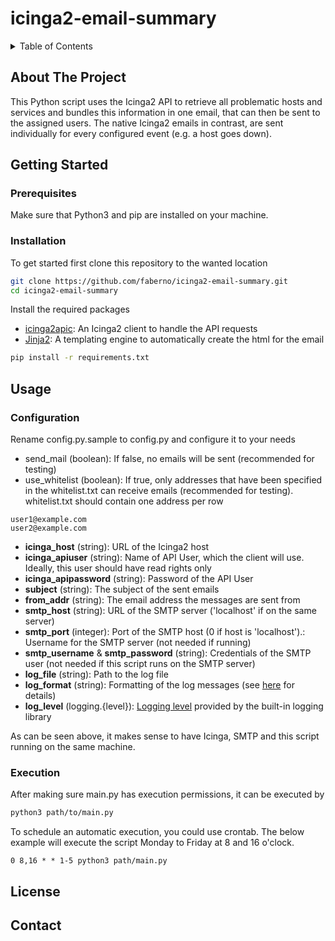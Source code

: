 # icinga2-email-summary


<!-- TABLE OF CONTENTS -->
<details>
  <summary>Table of Contents</summary>
  <ol>
    <li>
      <a href="#about-the-project">About The Project</a>
    </li>
    <li>
      <a href="#getting-started">Getting Started</a>
      <ul>
        <li><a href="#prerequisites">Prerequisites</a></li>
        <li><a href="#installation">Installation</a></li>
      </ul>
    </li>
    <li>
      <a href="#usage">Usage</a>
      <ul>
        <li><a href="#configuration">Configuration</a></li>
        <li><a href="#execution">Execution</a></li>
      </ul>
    </li>
    <li><a href="#license">License</a></li>
    <li><a href="#contact">Contact</a></li>
  </ol>
</details>



<!-- ABOUT THE PROJECT -->
## About The Project

This Python script uses the Icinga2 API to retrieve all problematic hosts and services and bundles
this information in one email, that can then be sent to the assigned users. The native Icinga2
emails in contrast, are sent individually for every configured event (e.g. a host goes down).

<!-- GETTING STARTED -->
## Getting Started

### Prerequisites
Make sure that Python3 and pip are installed on your machine.

### Installation

To get started first clone this repository to the wanted location
```sh
git clone https://github.com/faberno/icinga2-email-summary.git
cd icinga2-email-summary
```

Install the required packages 
* [icinga2apic](https://github.com/TeraIT-at/icinga2apic): An Icinga2 client to handle the API requests
* [Jinja2](https://jinja.palletsprojects.com/): A templating engine to automatically create the html for the email
```sh
pip install -r requirements.txt
```

<!-- USAGE EXAMPLES -->
## Usage

### Configuration
Rename config.py.sample to config.py and configure it to your needs
* send_mail (boolean): If false, no emails will be sent (recommended for testing)
* use_whitelist (boolean): If true, only addresses that have been specified in the whitelist.txt can receive emails (recommended for testing).  
whitelist.txt should contain one address per row
```text
user1@example.com
user2@example.com
```
* <strong>icinga_host</strong> (string): URL of the Icinga2 host
* <strong>icinga_apiuser</strong> (string): Name of API User, which the client will use. Ideally, this user should have read rights only
* <strong>icinga_apipassword</strong> (string): Password of the API User
* <strong>subject</strong> (string): The subject of the sent emails
* <strong>from_addr</strong> (string): The email address the messages are sent from
* <strong>smtp_host</strong> (string): URL of the SMTP server ('localhost' if on the same server)
* <strong>smtp_port</strong> (integer): Port of the SMTP host (0 if host is 'localhost').: Username for the SMTP server (not needed if running)
* <strong>smtp_username</strong> & <strong>smtp_password</strong> (string): Credentials of the SMTP user (not needed íf this script runs on the SMTP server)
* <strong>log_file</strong> (string): Path to the log file
* <strong>log_format</strong> (string): Formatting of the log messages (see [here](https://docs.python.org/3/library/logging.html#logrecord-attributes) for details)
* <strong>log_level</strong> (logging.{level}): [Logging level](https://docs.python.org/3/library/logging.html#logging-levels) provided by the built-in logging library

As can be seen above, it makes sense to have Icinga, SMTP and this script running on the same machine.

### Execution

After making sure main.py has execution permissions, it can be executed by 
```sh
python3 path/to/main.py
```

To schedule an automatic execution, you could use crontab. The below example will execute the script Monday to Friday at 8 and 16 o'clock.
```text
0 8,16 * * 1-5 python3 path/main.py
```


<!-- LICENSE -->
## License




<!-- CONTACT -->
## Contact

